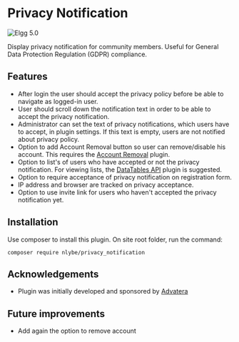Privacy Notification
====================

![Elgg 5.0](https://img.shields.io/badge/Elgg-5.0-orange.svg?style=flat-square)

Display privacy notification for community members. Useful for General Data Protection Regulation (GDPR) compliance.

## Features

- After login the user should accept the privacy policy before be able to navigate as logged-in user.
- User should scroll down the notification text in order to be able to accept the privacy notification.
- Administrator can set the text of privacy notifications, which users have to accept, in plugin settings. If this text is empty, users are not notified about privacy policy.
- Option to add Account Removal button so user can remove/disable his account. This requires the [Account Removal](https://github.com/ColdTrick/account_removal) plugin.
- Option to list's of users who have accepted or not the privacy notification. For viewing lists, the [DataTables API](https://github.com/nlybe/Elgg-DataTablesAPI) plugin is suggested.
- Option to require acceptance of privacy notification on registration form.
- IP address and browser are tracked on privacy acceptance.
- Option to use invite link for users who haven't accepted the privacy notification yet.

## Installation

Use composer to install this plugin. On site root folder, run the command:
```
composer require nlybe/privacy_notification
```

## Acknowledgements

- Plugin was initially developed and sponsored by [Advatera](https://my.advatera.com/ "Advatera")

## Future improvements

- Add again the option to remove account
